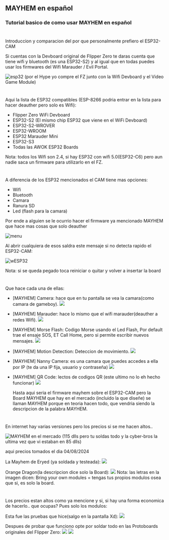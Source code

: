## MAYHEM en español
### Tutorial basico de como usar MAYHEM en español

#
Introduccion y comparacion del por que personalmente prefiero el ESP32-CAM

Si cuentas con la Devboard original de Flipper Zero te daras cuenta que tiene wifi y bluetooth (es una ESP32-S2) y al igual que en todas puedes usar los firmwares del Wifi Marauder / Evil Portal.

![esp32](pics/FZfull.jpeg)
(por el Hype yo compre el FZ junto con la Wifi Devboard y el Video Game Module)
#

Aqui la lista de ESP32 compatibles (ESP-8266 podria entrar en la lista para hacer deauther pero solo es Wifi):

- Flipper Zero WiFi Devboard
- ESP32-S2 (El mismo chip ESP32 que viene en el WiFi Devboard)
- ESP32-S2-WROVER
- ESP32-WROOM
- ESP32 Marauder Mini
- ESP32-S3
- Todas las AWOK ESP32 Boards

Nota: todos los Wifi son 2.4, si hay ESP32 con wifi 5.0(ESP32-C6) pero aun nadie saca un firmware para utilizarlo en el FZ.

#

A diferencia de los ESP32 mencionados el CAM tiene mas opciones:

- Wifi
- Bluetooth
- Camara
- Ranura SD
- Led (flash para la camara)

Por ende a alguien se le ocurrio hacer el firmware ya mencionado MAYHEM que hace mas cosas que solo deauther

![menu](pics/MAYHEMmenu.jpg)

Al abrir cualquiera de esos saldra este mensaje si no detecta rapido el ESP32-CAM:

![wESP32](pics/wESP32-CAM.jpg)

Nota: si se queda pegado toca reiniciar o quitar y volver a insertar la board

#

Que hace cada una de ellas:

- [MAYHEM] Camera: hace que en tu pantalla se vea la camara(como camara de gameboy).
  ![](pics/Mcamera.jpg)
  
- [MAYHEM] Marauder: hace lo mismo que el wifi marauder(deauther a redes Wifi).
  ![](pics/MMarauder.jpg)
  
- [MAYHEM] Morse Flash: Codigo Morse usando el Led Flash, Por default trae el ensaje SOS, ET Call Home, pero si permite escribir nuevos mensajes.
  ![](pics/MMorse.jpg)
  
- [MAYHEM] Motion Detection: Deteccion de movimiento.
  ![](pics/Mdetect.jpg)
  
- [MAYHEM] Nanny Camera: es una camara que puedes accedes a ella por IP (te da una IP fija, usuario y contraseña)
  ![](pics/MIPCamera.jpg)
- [MAYHEM] QR Code: lectos de codigos QR (este ultimo no lo eh hecho funcionar)
  ![](pics/MQR.jpg)

    Hasta aqui seria el firmware mayhem sobre el ESP32-CAM pero la Board MAYHEM que hay en el mercado (incluido la que diseñe) se llaman MAYHEM porque en teoria hacen todo, que vendria siendo la descripcion de la palabra MAYHEM.

#

En internet hay varias versiones pero los precios si se me hacen altos..

  ![MAYHEM en el mercado](pics/Mayhemsale.jpg)
(115 dlls pero tu soldas todo y la cyber-bros la ultima vez que vi estaban en 85 dlls)

aqui precios tomados el dia 04/08/2024

La Mayhem de Eryed (ya soldada y testeada):
![](pics/Meryed.jpg)

Orange Dragon(la descripcion dice solo la Board):
![](pics/Morange.jpg)
Nota: las letras en la imagen dicen: Bring your own modules = tengas tus propios modulos osea que si, es solo la board.

#

Los precios estan altos como ya mencione y si, si hay una forma economica de hacerlo.. que ocupas? 
Pues solo los modulos:

Esta fue las pruebas que hice(salgo en la pantalla Xd):
![](pics/ESP32-CAM-solo.jpg)

Despues de probar que funciono opte por soldar todo en las Protoboards originales del Flipper Zero:
![](pics/mayhem1.0.jpeg)
![](pics/mayhem1.1.jpeg)




 
